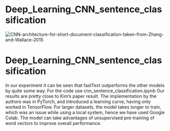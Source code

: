 # Deep_Learning_CNN_sentence_classification
![CNN-architecture-for-short-document-classification-taken-from-Zhang-and-Wallace-2015](https://user-images.githubusercontent.com/76741091/149726304-5fd25b68-1efd-47e9-81e2-1edb5260ed31.png)
# Deep_Learning_CNN_sentence_classification
In our experiment it can be seen that fastText outperforms the other models by quite some way. 
For the code use cnn_sentence_classification.ipynb
Our results are pretty close to Kim’s paper result.
The implementation by the authors was in PyTorch, and introduced a learning curve, having only worked in TensorFlow. 
For larger datasets, the model takes longer to train, which was an issue while using a local system, hence we have used Google Colab.
The model can take advantages of unsupervised pre-training of word vectors to improve overall performance.
